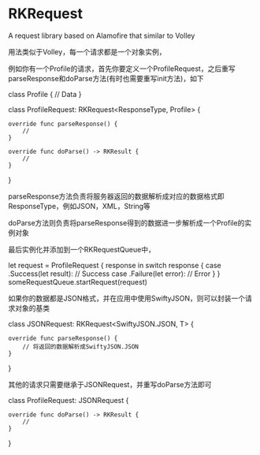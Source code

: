 # RKRequest
A request library based on Alamofire that similar to Volley

用法类似于Volley，每一个请求都是一个对象实例，

例如你有一个Profile的请求，首先你要定义一个ProfileRequest，之后重写parseResponse和doParse方法(有时也需要重写init方法)，如下

class Profile {
    // Data
}

class ProfileRequest: RKRequest<ResponseType, Profile> {
    
    override func parseResponse() {
        //
    }

    override func doParse() -> RKResult {
        //
    }

}

parseResponse方法负责将服务器返回的数据解析成对应的数据格式即ResponseType，例如JSON，XML，String等

doParse方法则负责将parseResponse得到的数据进一步解析成一个Profile的实例对象

最后实例化并添加到一个RKRequestQueue中，

let request = ProfileRequest { response in
    switch response {
    case .Success(let result):
        // Success
    case .Failure(let error):
        // Error
    }
}
someRequestQueue.startRequest(request)


如果你的数据都是JSON格式，并在应用中使用SwiftyJSON，则可以封装一个请求对象的基类

class JSONRequest<T>: RKRequest<SwiftyJSON.JSON, T> {
    
    override func parseResponse() {
        // 将返回的数据解析成SwiftyJSON.JSON
    }
}

其他的请求只需要继承于JSONRequest，并重写doParse方法即可

class ProfileRequest: JSONRequest<Profile> {
    
    override func doParse() -> RKResult {
        //
    }
}




